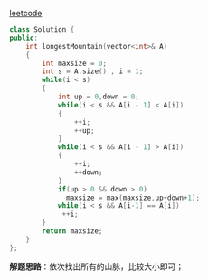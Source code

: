 [leetcode](https://leetcode-cn.com/problems/longest-mountain-in-array/)

```C++
class Solution {
public:
    int longestMountain(vector<int>& A) 
    {
        int maxsize = 0;
        int s = A.size() , i = 1;
        while(i < s)
        {
            int up = 0,down = 0;
            while(i < s && A[i - 1] < A[i])
            {
                ++i;
                ++up;
            }
            while(i < s && A[i - 1] > A[i])
            {
                ++i;
                ++down;
            }
            if(up > 0 && down > 0)
              maxsize = max(maxsize,up+down+1);
            while(i < s && A[i-1] == A[i])
             ++i;
        }
        return maxsize;
    }
};
```

**解题思路**：依次找出所有的山脉，比较大小即可；